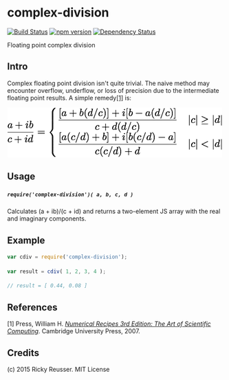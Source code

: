# complex-division

[![Build Status](https://travis-ci.org/scijs/complex-division.svg?branch=master)](https://travis-ci.org/scijs/complex-division) [![npm version](https://badge.fury.io/js/complex-division.svg)](http://badge.fury.io/js/complex-division)  [![Dependency Status](https://david-dm.org/scijs/complex-division.svg)](https://david-dm.org/scijs/complex-division)


Floating point complex division

## Intro

Complex floating point division isn't quite trivial. The naive method may encounter overflow, underflow, or loss of precision due to the intermediate floating point results. A simple remedy[[1]](#references) is:

![Complex division](docs/images/division.png)

## Usage

##### `require('complex-division')( a, b, c, d )`

Calculates (a + ib)/(c + id) and returns a two-element JS array with the real and imaginary components.

## Example

```javascript
var cdiv = require('complex-division');

var result = cdiv( 1, 2, 3, 4 );

// result = [ 0.44, 0.08 ]
```


## References

[1] Press, William H. *[Numerical Recipes 3rd Edition: The Art of Scientific Computing](https://books.google.com/books?id=1aAOdzK3FegC&pg=PA226&lpg=PA226&dq=complex+division+underflow&source=bl&ots=3jPhF9Irii&sig=JwEAckqmfBNd8dIQTrUD-Pk9dzE&hl=en&sa=X&ei=-VZQVYDpJImRyATAoYCwBg&ved=0CDwQ6AEwBA#v=onepage&q=complex%20division%20underflow&f=false)*. Cambridge University Press, 2007.

## Credits
(c) 2015 Ricky Reusser. MIT License
